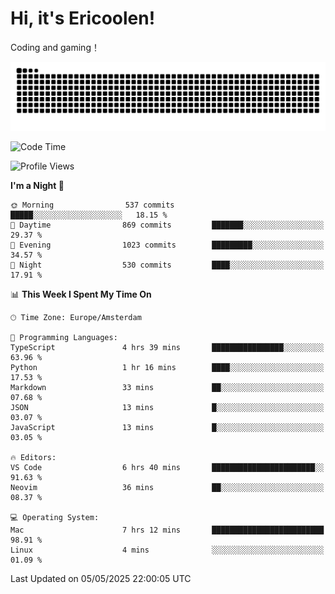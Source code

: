 # Hi, it's Ericoolen!
Coding and gaming！

<picture>
  <source media="(prefers-color-scheme: dark)" srcset="https://raw.githubusercontent.com/Eric-Song-Nop/Eric-Song-Nop/output/github-contribution-grid-snake-dark.svg">
  <source media="(prefers-color-scheme: light)" srcset="https://raw.githubusercontent.com/Eric-Song-Nop/Eric-Song-Nop/output/github-contribution-grid-snake.svg">
  <img alt="github contribution grid snake animation" src="https://raw.githubusercontent.com/Eric-Song-Nop/Eric-Song-Nop/output/github-contribution-grid-snake.svg">
</picture>

<!--START_SECTION:waka-->
![Code Time](http://img.shields.io/badge/Code%20Time-1%2C822%20hrs%2032%20mins-blue)

![Profile Views](http://img.shields.io/badge/Profile%20Views-3-blue)

**I'm a Night 🦉** 

```text
🌞 Morning                537 commits         █████░░░░░░░░░░░░░░░░░░░░   18.15 % 
🌆 Daytime                869 commits         ███████░░░░░░░░░░░░░░░░░░   29.37 % 
🌃 Evening                1023 commits        █████████░░░░░░░░░░░░░░░░   34.57 % 
🌙 Night                  530 commits         ████░░░░░░░░░░░░░░░░░░░░░   17.91 % 
```


📊 **This Week I Spent My Time On** 

```text
🕑︎ Time Zone: Europe/Amsterdam

💬 Programming Languages: 
TypeScript               4 hrs 39 mins       ████████████████░░░░░░░░░   63.96 % 
Python                   1 hr 16 mins        ████░░░░░░░░░░░░░░░░░░░░░   17.53 % 
Markdown                 33 mins             ██░░░░░░░░░░░░░░░░░░░░░░░   07.68 % 
JSON                     13 mins             █░░░░░░░░░░░░░░░░░░░░░░░░   03.07 % 
JavaScript               13 mins             █░░░░░░░░░░░░░░░░░░░░░░░░   03.05 % 

🔥 Editors: 
VS Code                  6 hrs 40 mins       ███████████████████████░░   91.63 % 
Neovim                   36 mins             ██░░░░░░░░░░░░░░░░░░░░░░░   08.37 % 

💻 Operating System: 
Mac                      7 hrs 12 mins       █████████████████████████   98.91 % 
Linux                    4 mins              ░░░░░░░░░░░░░░░░░░░░░░░░░   01.09 % 
```


 Last Updated on 05/05/2025 22:00:05 UTC
<!--END_SECTION:waka-->
